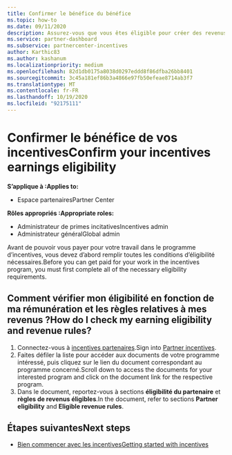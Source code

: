 ```yaml
---
title: Confirmer le bénéfice du bénéfice
ms.topic: how-to
ms.date: 09/11/2020
description: Assurez-vous que vous êtes éligible pour créer des revenus et êtes rémunéré dans le programme d’incentives. Vérifiez l’admissibilité et les règles de revenus de vos bénéfices dans l’espace partenaires.
ms.service: partner-dashboard
ms.subservice: partnercenter-incentives
author: Karthic83
ms.author: kashanum
ms.localizationpriority: medium
ms.openlocfilehash: 82d1db0175a8038d0297eddd8f86dfba26bb8401
ms.sourcegitcommit: 3c45a181ef86b3a4866e97fb50efeae8714ab3f7
ms.translationtype: MT
ms.contentlocale: fr-FR
ms.lasthandoff: 10/19/2020
ms.locfileid: "92175111"
---
```

# <a name="confirm-your-incentives-earnings-eligibility"></a><span data-ttu-id="e9756-104">Confirmer le bénéfice de vos incentives</span><span class="sxs-lookup"><span data-stu-id="e9756-104">Confirm your incentives earnings eligibility</span></span>

<span data-ttu-id="e9756-105">**S’applique à :**</span><span class="sxs-lookup"><span data-stu-id="e9756-105">**Applies to:**</span></span>

- <span data-ttu-id="e9756-106">Espace partenaires</span><span class="sxs-lookup"><span data-stu-id="e9756-106">Partner Center</span></span>

<span data-ttu-id="e9756-107">**Rôles appropriés :**</span><span class="sxs-lookup"><span data-stu-id="e9756-107">**Appropriate roles:**</span></span>

- <span data-ttu-id="e9756-108">Administrateur de primes incitatives</span><span class="sxs-lookup"><span data-stu-id="e9756-108">Incentives admin</span></span>
- <span data-ttu-id="e9756-109">Administrateur général</span><span class="sxs-lookup"><span data-stu-id="e9756-109">Global admin</span></span>

<span data-ttu-id="e9756-110">Avant de pouvoir vous payer pour votre travail dans le programme d’incentives, vous devez d’abord remplir toutes les conditions d’éligibilité nécessaires.</span><span class="sxs-lookup"><span data-stu-id="e9756-110">Before you can get paid for your work in the incentives program, you must first complete all of the necessary eligibility requirements.</span></span>

## <a name="how-do-i-check-my-earning-eligibility-and-revenue-rules"></a><span data-ttu-id="e9756-111">Comment vérifier mon éligibilité en fonction de ma rémunération et les règles relatives à mes revenus ?</span><span class="sxs-lookup"><span data-stu-id="e9756-111">How do I check my earning eligibility and revenue rules?</span></span>

1. <span data-ttu-id="e9756-112">Connectez-vous à [incentives partenaires](https://partner.microsoft.com/membership/partner-incentives).</span><span class="sxs-lookup"><span data-stu-id="e9756-112">Sign into [Partner incentives](https://partner.microsoft.com/membership/partner-incentives).</span></span>
2. <span data-ttu-id="e9756-113">Faites défiler la liste pour accéder aux documents de votre programme intéressé, puis cliquez sur le lien du document correspondant au programme concerné.</span><span class="sxs-lookup"><span data-stu-id="e9756-113">Scroll down to access the documents for your interested program and click on the document link for the respective program.</span></span>
3. <span data-ttu-id="e9756-114">Dans le document, reportez-vous à sections **éligibilité du partenaire** et **règles de revenus éligibles**.</span><span class="sxs-lookup"><span data-stu-id="e9756-114">In the document, refer to sections **Partner eligibility** and **Eligible revenue rules**.</span></span>

## <a name="next-steps"></a><span data-ttu-id="e9756-115">Étapes suivantes</span><span class="sxs-lookup"><span data-stu-id="e9756-115">Next steps</span></span>

- [<span data-ttu-id="e9756-116">Bien commencer avec les incentives</span><span class="sxs-lookup"><span data-stu-id="e9756-116">Getting started with incentives</span></span>](incentives-get-started-intro.md)
